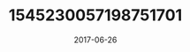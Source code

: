 ---
title: "1545230057198751701"
cover: "2017-06-26 07.23.19 1545230057198751701_46248401"
photo: "2017-06-26 07.23.19 1545230057198751701_46248401"
date: "2017-06-26"
type: "photo"
---
